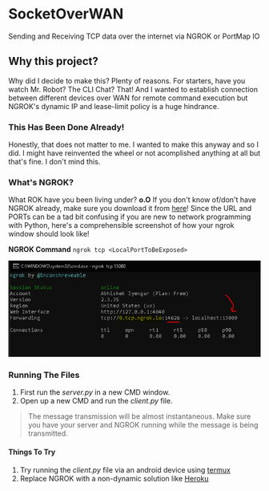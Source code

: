 # SocketOverWAN

Sending and Receiving TCP data over the internet via NGROK or PortMap IO

## Why this project?
Why did I decide to make this? Plenty of reasons. For starters, have you watch Mr. Robot? The CLI Chat? That!
And I wanted to establish connection between different devices over WAN for remote command execution but NGROK's dynamic IP and lease-limit policy is a huge hindrance.

### This Has Been Done Already!
Honestly, that does not matter to me. I wanted to make this anyway and so I did. I might have reinvented the wheel or not acomplished anything at all but that's fine. I don't mind this.


### What's NGROK?
What ROK have you been living under? __o.O__
If you don't know of/don't have NGROK already, make sure you download it from [here](https://ngrok.com)!
Since the URL and PORTs can be a tad bit confusing if you are new to network programming with Python,
here's a comprehensible screenshot of how your ngrok window should look like! 


__NGROK Command__
`ngrok tcp <LocalPortToBeExposed>`

![Your NGROK Screen](https://raw.githubusercontent.com/tinshade/SocketOverWAN/master/NgrokSS.PNG)


### Running The Files
1. First run the _server.py_ in a new CMD window.
2. Open up a new CMD and run the _client.py_ file.

> The message transmission will be almost instantaneous. Make sure you have your server and NGROK running while the message is being transmitted. 

#### Things To Try
1. Try running the _client.py_ file via an android device using [termux](https://termux.com/)
2. Replace NGROK with a non-dynamic solution like [Heroku](https://www.heroku.com/)